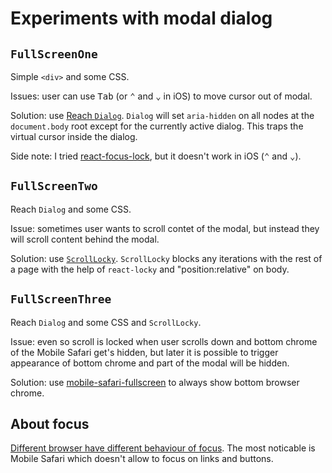 # Experiments with modal dialog

## `FullScreenOne`

Simple `<div>` and some CSS.

Issues: user can use <kbd>Tab</kbd> (or <kbd>⌃</kbd> and <kbd>⌄</kbd> in iOS) to move cursor out of modal.

Solution: use [Reach `Dialog`](https://ui.reach.tech/dialog). `Dialog` will set `aria-hidden` on all nodes at the `document.body` root except for the currently active dialog. This traps the virtual cursor inside the dialog.

Side note: I tried [react-focus-lock](https://github.com/theKashey/react-focus-lock), but it doesn't work in iOS (<kbd>⌃</kbd> and <kbd>⌄</kbd>).

## `FullScreenTwo`

Reach `Dialog` and some CSS.

Issue: sometimes user wants to scroll contet of the modal, but instead they will scroll content behind the modal.

Solution: use [`ScrollLocky`](https://github.com/theKashey/react-scroll-locky). `ScrollLocky` blocks any iterations with the rest of a page with the help of `react-locky` and "position:relative" on body.

## `FullScreenThree`

Reach `Dialog` and some CSS and `ScrollLocky`.

Issue: even so scroll is locked when user scrolls down and bottom chrome of the Mobile Safari get's hidden, but later it is possible to trigger appearance of bottom chrome and part of the modal will be hidden.

Solution: use [mobile-safari-fullscreen](https://github.com/stereobooster/mobile-safari-fullscreen) to always show bottom browser chrome.

## About focus

[Different browser have different behaviour of focus](https://gist.github.com/cvrebert/68659d0333a578d75372). The most noticable is Mobile Safari which doesn't allow to focus on links and buttons.
